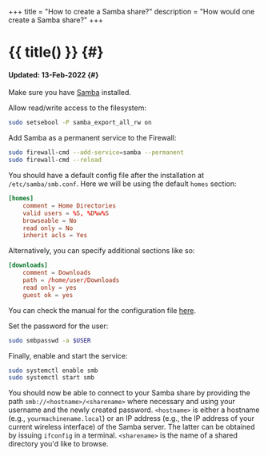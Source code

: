 +++
title = "How to create a Samba share?"
description = "How would one create a Samba share?"
+++

# {{ title() }} {#}
#### Updated: 13-Feb-2022 {#}

Make sure you have [Samba](https://wiki.samba.org/index.php/Installing_Samba) installed.

Allow read/write access to the filesystem:

```bash
sudo setsebool -P samba_export_all_rw on
```

Add Samba as a permanent service to the Firewall:

```bash
sudo firewall-cmd --add-service=samba --permanent
sudo firewall-cmd --reload
```

You should have a default config file after the installation at `/etc/samba/smb.conf`. Here we will be using the default `homes` section:

```conf
[homes]
	comment = Home Directories
	valid users = %S, %D%w%S
	browseable = No
	read only = No
	inherit acls = Yes
```

Alternatively, you can specify additional sections like so:

```conf
[downloads]
	comment = Downloads
	path = /home/user/Downloads
	read only = yes
	guest ok = yes
```

You can check the manual for the configuration file [here](https://www.samba.org/samba/docs/current/man-html/smb.conf.5.html).

Set the password for the user:

```bash
sudo smbpasswd -a $USER
```

Finally, enable and start the service:

```bash
sudo systemctl enable smb
sudo systemctl start smb
```

You should now be able to connect to your Samba share by providing the path `smb://<hostname>/<sharename>` where necessary and using your username and the newly created password. `<hostname>` is either a hostname (e.g., `yourmachinename.local`) or an IP address (e.g., the IP address of your current wireless interface) of the Samba server. The latter can be obtained by issuing `ifconfig` in a terminal. `<sharename>` is the name of a shared directory you'd like to browse.
